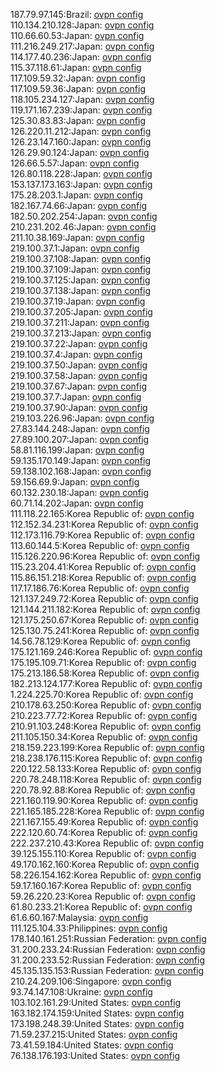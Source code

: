 187.79.97.145:Brazil: [ovpn config](vpn/187_79_97_145.ovpn)  
110.134.210.128:Japan: [ovpn config](vpn/110_134_210_128.ovpn)  
110.66.60.53:Japan: [ovpn config](vpn/110_66_60_53.ovpn)  
111.216.249.217:Japan: [ovpn config](vpn/111_216_249_217.ovpn)  
114.177.40.236:Japan: [ovpn config](vpn/114_177_40_236.ovpn)  
115.37.118.61:Japan: [ovpn config](vpn/115_37_118_61.ovpn)  
117.109.59.32:Japan: [ovpn config](vpn/117_109_59_32.ovpn)  
117.109.59.36:Japan: [ovpn config](vpn/117_109_59_36.ovpn)  
118.105.234.127:Japan: [ovpn config](vpn/118_105_234_127.ovpn)  
119.171.167.239:Japan: [ovpn config](vpn/119_171_167_239.ovpn)  
125.30.83.83:Japan: [ovpn config](vpn/125_30_83_83.ovpn)  
126.220.11.212:Japan: [ovpn config](vpn/126_220_11_212.ovpn)  
126.23.147.160:Japan: [ovpn config](vpn/126_23_147_160.ovpn)  
126.29.90.124:Japan: [ovpn config](vpn/126_29_90_124.ovpn)  
126.66.5.57:Japan: [ovpn config](vpn/126_66_5_57.ovpn)  
126.80.118.228:Japan: [ovpn config](vpn/126_80_118_228.ovpn)  
153.137.173.163:Japan: [ovpn config](vpn/153_137_173_163.ovpn)  
175.28.203.1:Japan: [ovpn config](vpn/175_28_203_1.ovpn)  
182.167.74.66:Japan: [ovpn config](vpn/182_167_74_66.ovpn)  
182.50.202.254:Japan: [ovpn config](vpn/182_50_202_254.ovpn)  
210.231.202.46:Japan: [ovpn config](vpn/210_231_202_46.ovpn)  
211.10.38.169:Japan: [ovpn config](vpn/211_10_38_169.ovpn)  
219.100.37.1:Japan: [ovpn config](vpn/219_100_37_1.ovpn)  
219.100.37.108:Japan: [ovpn config](vpn/219_100_37_108.ovpn)  
219.100.37.109:Japan: [ovpn config](vpn/219_100_37_109.ovpn)  
219.100.37.125:Japan: [ovpn config](vpn/219_100_37_125.ovpn)  
219.100.37.138:Japan: [ovpn config](vpn/219_100_37_138.ovpn)  
219.100.37.19:Japan: [ovpn config](vpn/219_100_37_19.ovpn)  
219.100.37.205:Japan: [ovpn config](vpn/219_100_37_205.ovpn)  
219.100.37.211:Japan: [ovpn config](vpn/219_100_37_211.ovpn)  
219.100.37.213:Japan: [ovpn config](vpn/219_100_37_213.ovpn)  
219.100.37.22:Japan: [ovpn config](vpn/219_100_37_22.ovpn)  
219.100.37.4:Japan: [ovpn config](vpn/219_100_37_4.ovpn)  
219.100.37.50:Japan: [ovpn config](vpn/219_100_37_50.ovpn)  
219.100.37.58:Japan: [ovpn config](vpn/219_100_37_58.ovpn)  
219.100.37.67:Japan: [ovpn config](vpn/219_100_37_67.ovpn)  
219.100.37.7:Japan: [ovpn config](vpn/219_100_37_7.ovpn)  
219.100.37.90:Japan: [ovpn config](vpn/219_100_37_90.ovpn)  
219.103.226.96:Japan: [ovpn config](vpn/219_103_226_96.ovpn)  
27.83.144.248:Japan: [ovpn config](vpn/27_83_144_248.ovpn)  
27.89.100.207:Japan: [ovpn config](vpn/27_89_100_207.ovpn)  
58.81.116.199:Japan: [ovpn config](vpn/58_81_116_199.ovpn)  
59.135.170.149:Japan: [ovpn config](vpn/59_135_170_149.ovpn)  
59.138.102.168:Japan: [ovpn config](vpn/59_138_102_168.ovpn)  
59.156.69.9:Japan: [ovpn config](vpn/59_156_69_9.ovpn)  
60.132.230.18:Japan: [ovpn config](vpn/60_132_230_18.ovpn)  
60.71.14.202:Japan: [ovpn config](vpn/60_71_14_202.ovpn)  
111.118.22.165:Korea Republic of: [ovpn config](vpn/111_118_22_165.ovpn)  
112.152.34.231:Korea Republic of: [ovpn config](vpn/112_152_34_231.ovpn)  
112.173.116.79:Korea Republic of: [ovpn config](vpn/112_173_116_79.ovpn)  
113.60.144.5:Korea Republic of: [ovpn config](vpn/113_60_144_5.ovpn)  
115.126.220.96:Korea Republic of: [ovpn config](vpn/115_126_220_96.ovpn)  
115.23.204.41:Korea Republic of: [ovpn config](vpn/115_23_204_41.ovpn)  
115.86.151.218:Korea Republic of: [ovpn config](vpn/115_86_151_218.ovpn)  
117.17.186.76:Korea Republic of: [ovpn config](vpn/117_17_186_76.ovpn)  
121.137.249.72:Korea Republic of: [ovpn config](vpn/121_137_249_72.ovpn)  
121.144.211.182:Korea Republic of: [ovpn config](vpn/121_144_211_182.ovpn)  
121.175.250.67:Korea Republic of: [ovpn config](vpn/121_175_250_67.ovpn)  
125.130.75.241:Korea Republic of: [ovpn config](vpn/125_130_75_241.ovpn)  
14.56.78.129:Korea Republic of: [ovpn config](vpn/14_56_78_129.ovpn)  
175.121.169.246:Korea Republic of: [ovpn config](vpn/175_121_169_246.ovpn)  
175.195.109.71:Korea Republic of: [ovpn config](vpn/175_195_109_71.ovpn)  
175.213.186.58:Korea Republic of: [ovpn config](vpn/175_213_186_58.ovpn)  
182.213.124.177:Korea Republic of: [ovpn config](vpn/182_213_124_177.ovpn)  
1.224.225.70:Korea Republic of: [ovpn config](vpn/1_224_225_70.ovpn)  
210.178.63.250:Korea Republic of: [ovpn config](vpn/210_178_63_250.ovpn)  
210.223.77.72:Korea Republic of: [ovpn config](vpn/210_223_77_72.ovpn)  
210.91.103.248:Korea Republic of: [ovpn config](vpn/210_91_103_248.ovpn)  
211.105.150.34:Korea Republic of: [ovpn config](vpn/211_105_150_34.ovpn)  
218.159.223.199:Korea Republic of: [ovpn config](vpn/218_159_223_199.ovpn)  
218.238.176.115:Korea Republic of: [ovpn config](vpn/218_238_176_115.ovpn)  
220.122.58.133:Korea Republic of: [ovpn config](vpn/220_122_58_133.ovpn)  
220.78.248.118:Korea Republic of: [ovpn config](vpn/220_78_248_118.ovpn)  
220.78.92.88:Korea Republic of: [ovpn config](vpn/220_78_92_88.ovpn)  
221.160.119.90:Korea Republic of: [ovpn config](vpn/221_160_119_90.ovpn)  
221.165.185.228:Korea Republic of: [ovpn config](vpn/221_165_185_228.ovpn)  
221.167.155.49:Korea Republic of: [ovpn config](vpn/221_167_155_49.ovpn)  
222.120.60.74:Korea Republic of: [ovpn config](vpn/222_120_60_74.ovpn)  
222.237.210.43:Korea Republic of: [ovpn config](vpn/222_237_210_43.ovpn)  
39.125.155.110:Korea Republic of: [ovpn config](vpn/39_125_155_110.ovpn)  
49.170.162.160:Korea Republic of: [ovpn config](vpn/49_170_162_160.ovpn)  
58.226.154.162:Korea Republic of: [ovpn config](vpn/58_226_154_162.ovpn)  
59.17.160.167:Korea Republic of: [ovpn config](vpn/59_17_160_167.ovpn)  
59.26.220.23:Korea Republic of: [ovpn config](vpn/59_26_220_23.ovpn)  
61.80.233.21:Korea Republic of: [ovpn config](vpn/61_80_233_21.ovpn)  
61.6.60.167:Malaysia: [ovpn config](vpn/61_6_60_167.ovpn)  
111.125.104.33:Philippines: [ovpn config](vpn/111_125_104_33.ovpn)  
178.140.161.251:Russian Federation: [ovpn config](vpn/178_140_161_251.ovpn)  
31.200.233.24:Russian Federation: [ovpn config](vpn/31_200_233_24.ovpn)  
31.200.233.52:Russian Federation: [ovpn config](vpn/31_200_233_52.ovpn)  
45.135.135.153:Russian Federation: [ovpn config](vpn/45_135_135_153.ovpn)  
210.24.209.106:Singapore: [ovpn config](vpn/210_24_209_106.ovpn)  
93.74.147.108:Ukraine: [ovpn config](vpn/93_74_147_108.ovpn)  
103.102.161.29:United States: [ovpn config](vpn/103_102_161_29.ovpn)  
163.182.174.159:United States: [ovpn config](vpn/163_182_174_159.ovpn)  
173.198.248.39:United States: [ovpn config](vpn/173_198_248_39.ovpn)  
71.59.237.215:United States: [ovpn config](vpn/71_59_237_215.ovpn)  
73.41.59.184:United States: [ovpn config](vpn/73_41_59_184.ovpn)  
76.138.176.193:United States: [ovpn config](vpn/76_138_176_193.ovpn)  
